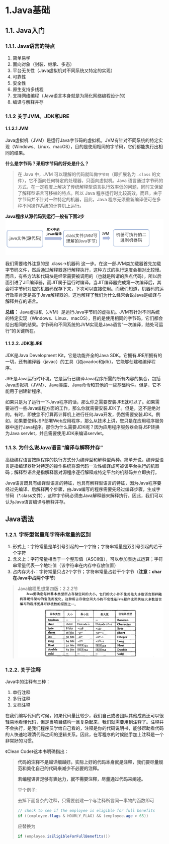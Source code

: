 # 1.Java基础

## 1.1. Java入门

### 1.1.1. Java语言的特点

1. 简单易学
2. 面向对象（封装、继承、多态）
3. 平台无关性（Java虚拟机对不同系统又特定的实现）
4. 可靠性
5. 安全性
6. 原生支持多线程
7. 支持网络编程（Java语言本身就是为简化网络编程设计的）
8. 编译与解释并存



### 1.1.2 关于JVM、JDK和JRE

#### 1.1.2.1 JVM

Java虚拟机（JVM）是运行Java字节码的虚拟机。JVM有针对不同系统的特定实现（Windows、Linux、macOS），目的是使用相同的字节码，它们都能执行出相同的结果。

**什么是字节码？采用字节码的好处是什么？**
>  在 Java 中，JVM 可以理解的代码就叫做`字节码`（即扩展名为 `.class` 的文件），它不面向任何特定的处理器，只面向虚拟机。Java 语言通过字节码的方式，在一定程度上解决了传统解释型语言执行效率低的问题，同时又保留了解释型语言可移植的特点。所以 Java 程序运行时比较高效，而且，由于字节码并不针对一种特定的机器，因此，Java 程序无须重新编译便可在多种不同操作系统的计算机上运行。 

**Java程序从源代码到运行一般有下面3步**
![](../../images/java/Java程序运行过程.png)

我们需要格外注意的是 .class->机器码 这一步。在这一部JVM类加载器首先加载字节码文件，然后通过解释器逐行解释执行，这种方式的执行速度会相对比较慢。而且，有些方法和代码块是经常需要被调用的（也就是所谓的热点代码），所以后面引进了JIT编译器，而JIT属于运行时编译。当JIT编译器完成第一次编译后，其会将字节码对应的机器码保存下来，下次可以直接使用。而我们知道，机器码的运行效率肯定是高于Java解释器的。这也解释了我们为什么经常会说Java是编译与解释共存的语言。

**总结：**
Java虚拟机（JVM）是运行Java字节码的虚拟机。JVM有针对不同系统的特定实现（Windows、Linux、macOS），目的是使用相同的字节码，它们都会给出相同的结果。字节码和不同系统的JVM实现是Java语言“一次编译，随处可运行”的关键所在。

#### 1.1.2.2. JDK和JRE
JDK是Java Development Kit，它是功能齐全的Java SDK。它拥有JRE所拥有的一切，还有编译器（javac）的工具（如javadoc和jdb）。它能够创建和编译程序。

JRE是Java运行时环境。它是运行已编译Java程序所需的所有内容的集合，包括Java虚拟机（JVM）、Java类库、Java命令和其他的一些基础构件。但是，它不能用于创建新程序。

如果只是为了运行一下Java程序的话，那么你之需要安装JRE就可以了。如果需要进行一些Java编程方面的工作，那么你就需要安装JDK了。但是，这不是绝对的。有时，即使您不打算再计算机上进行任何Java开发，仍然需要安装JDK。例如，如果要使用JSP部署Web应用程序，那么从技术上讲，您只是在应用程序服务器中运行Java程序。那你为什么需要JDK呢？因为应用程序服务器会将JSP转换为Java servlet，并且需要使用JDK来编译servlet。

### 1.1.3. 为什么说Java语言“编译与解释并存”
高级编程语言按照程序的执行方式分为编译型和解释型两种。简单开说，编译型语言是指编译器针对特定的操作系统将源代码一次性编译成可被该平台执行的机器码；解释型语言是指解释器对源程序逐行解释成特定平台的机器码并立即执行。

Java语言既具有编译型语言的特征，也具有解释型语言的特征，因为Java程序要经过先编译、后解释两个步骤，由Java编写的程序需要先经过编译步骤，生成字节码（*.class文件），这种字节码必须由Java解释器来解释执行。因此，我们可以认为Java语言编译与解释并存。

## Java语法

### 1.2.1. 字符型常量和字符串常量的区别
1. 形式上：字符常量是单引号引起的一个字符；字符串常量是双引号引起的若干个字符
2. 含义上：字符常量相当于一个整形值（ASCII值），可以参加表达式运算；字符串常量代表一个地址值（该字符串在内存中存放位置）
3. 占内存大小：字符常量只占2个字节；字符串常量占若干个字节（**注意：char在Java中占两个字节**）

> Java编程思想第四版：2.2.2节
> ![](../../images/java/java基本类型.jpg)

### 1.2.2. 关于注释
Java中的注释有三种：
1. 单行注释
2. 多行注释
3. 文档注释

在我们编写代码的时候，如果代码量比较少，我们自己或者团队其他成员还可以很轻易地看懂代码，但是当项目结构一旦复杂起来，我们就需要用到注释了。注释并不会执行，是我们程序员学给自己看的，注释是你的代码说明书，能够帮助看代码的人快速地理清代码之间的逻辑关系。因此，在写程序的时候随手加上注释是一个非常好的习惯。

《Clean Code》这本书明确指出：
> **代码的注释不是越详细越好。实际上好的代码本身就是注释，我们要尽量规范和美化自己的代码来减少不必要的注释。**
> 
> **若编程语言足够有表达力，就不需要注释，尽量通过代码来阐述。**
> 
> 举个例子:
> 
> 去掉下面复杂的注释，只需要创建一个与注释所言同一事物的函数即可
> ```java
> // check to see if the employee is eligible for full benefits
> if ((employee.flags & HOURLY_FLAG) && (employee.age > 65))
> ```
> 应替换为
> ```java
> if (employee.isEligibleForFullBenefits())
> ```


